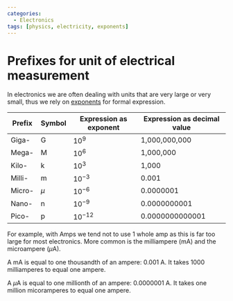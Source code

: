 ```yaml
---
categories:
  - Electronics
tags: [physics, electricity, exponents]
---
```


# Prefixes for unit of electrical measurement

In electronics we are often dealing with units that are very large or very small, thus we rely on [exponents](/Mathematics/Algebra/Exponents.md) for formal expression.

| Prefix | Symbol | Expression as exponent | Expression as decimal value |
| ------ | ------ | ---------------------- | --------------------------- |
| Giga-  | G      | $10^9$                 | 1,000,000,000               |
| Mega-  | M      | $10^6$                 | 1,000,000                   |
| Kilo-  | k      | $10^3$                 | 1,000                       |
| Milli- | m      | $10^{-3}$              | 0.001                       |
| Micro- | $\mu$  | $10^{-6}$              | 0.0000001                   |
| Nano-  | n      | $10^{-9}$              | 0.0000000001                |
| Pico-  | p      | $10^{-12}$             | 0.0000000000001             |

For example, with Amps we tend not to use 1 whole amp as this is far too large for most electronics. More common is the milliampere (mA) and the microampere ($\mu$A).

A mA is equal to one thousandth of an ampere: 0.001 A. It takes 1000 milliamperes to equal one ampere.

A $\mu$A is equal to one millionth of an ampere: 0.0000001 A. It takes one million micoramperes to equal one ampere.
